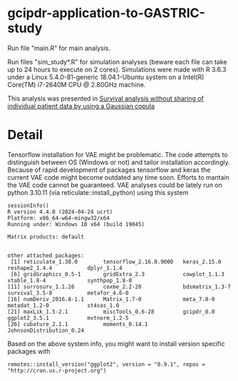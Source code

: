# gcipdr-application-to-GASTRIC-study

Run file "main.R" for main analysis.

Run files "sim_study*.R" for simulation analyses (beware each file can take up to 24 hours to execute on 2 cores). Simulations were made with R 3.6.3 under a Linux 5.4.0-81-generic 18.04.1-Ubuntu system on a Intel(R) Core(TM) i7-2640M CPU @ 2.80GHz machine.  

This analysis was presented in [Survival analysis without sharing of individual patient data by using a Gaussian copula](https://onlinelibrary.wiley.com/doi/10.1002/pst.2415)

# Detail

Tensorflow installation for VAE might be problematic. The code attempts to distinguish between OS (Windows or not) and tailor installation accordingly. Because of rapid development of packages tensorflow and keras the current VAE code might become outdated any time soon. Efforts to mantain the VAE code cannot be guaranteed.
VAE analyses could be lately run on python 3.10.11 (via reticulate::install_python) using this system

```
sessionInfo()
R version 4.4.0 (2024-04-24 ucrt)
Platform: x86_64-w64-mingw32/x64
Running under: Windows 10 x64 (build 19045)

Matrix products: default


other attached packages:
 [1] reticulate_1.38.0        tensorflow_2.16.0.9000   keras_2.15.0             reshape2_1.4.4           dplyr_1.1.4             
 [6] gridGraphics_0.5-1       gridExtra_2.3            cowplot_1.1.3            xtable_1.8-4             synthpop_1.8-0          
[11] surrosurv_1.1.26         coxme_2.2-20             bdsmatrix_1.3-7          survival_3.5-8           metafor_4.6-0           
[16] numDeriv_2016.8-1.1      Matrix_1.7-0             meta_7.0-0               metadat_1.2-0            st4sas_1.0              
[21] maxLik_1.5-2.1           miscTools_0.6-28         gcipdr_0.0               ggplot2_3.5.1            mvtnorm_1.2-5           
[26] cubature_2.1.1           moments_0.14.1           JohnsonDistribution_0.24

```

Based on the above system info, you might want to install version specific packages with 

```
remotes::install_version("ggplot2", version = "0.9.1", repos = "http://cran.us.r-project.org")

```